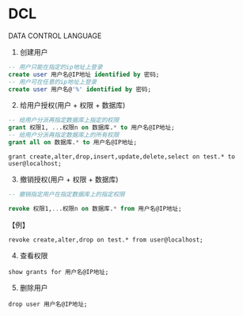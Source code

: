 # DCL

DATA CONTROL LANGUAGE

1. 创建用户
``` sql
-- 用户只能在指定的ip地址上登录
create user 用户名@IP地址 identified by 密码;
-- 用户可在任意的ip地址上登录
create user 用户名@'%' identified by 密码;

```

2. 给用户授权(用户 + 权限 + 数据库)
``` sql
-- 给用户分派再指定数据库上指定的权限
grant 权限1, ...权限n on 数据库.* to 用户名@IP地址;
-- 给用户分派再指定数据库上的所有权限
grant all on 数据库.* to 用户名@IP地址;
```

`grant create,alter,drop,insert,update,delete,select on test.* to user@localhost;`

3. 撤销授权(用户 + 权限 + 数据库)
``` sql
-- 撤销指定用户在指定数据库上的指定权限

revoke 权限1,...权限n on 数据库.* from 用户名@IP地址;
```
【例】

`revoke create,alter,drop on test.* from user@localhost;`

4. 查看权限

`show grants for 用户名@IP地址;`

5. 删除用户

`drop user 用户名@IP地址;`
